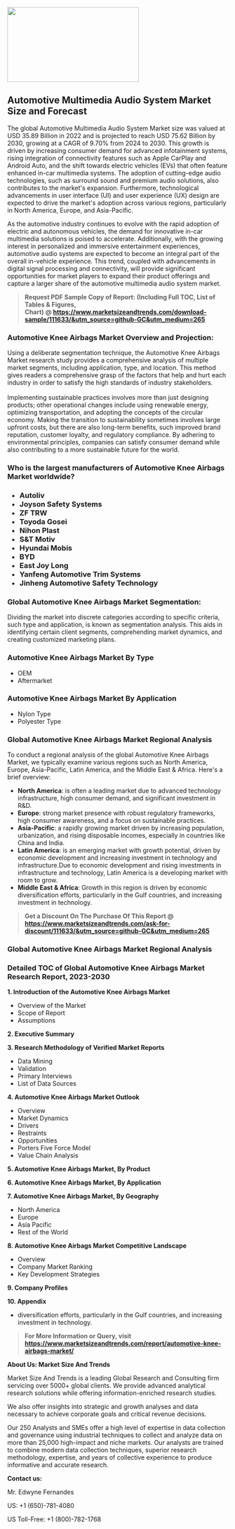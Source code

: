 <p><img class="alignnone size-medium wp-image-20088" src="https://ffe5etoiles.com/wp-content/uploads/2024/12/MST1-300x171.png" alt="" width="300" height="171" /></p><h2>Automotive Multimedia Audio System Market Size and Forecast</h2><p>The global Automotive Multimedia Audio System Market size was valued at USD 35.89 Billion in 2022 and is projected to reach USD 75.62 Billion by 2030, growing at a CAGR of 9.70% from 2024 to 2030. This growth is driven by increasing consumer demand for advanced infotainment systems, rising integration of connectivity features such as Apple CarPlay and Android Auto, and the shift towards electric vehicles (EVs) that often feature enhanced in-car multimedia systems. The adoption of cutting-edge audio technologies, such as surround sound and premium audio solutions, also contributes to the market's expansion. Furthermore, technological advancements in user interface (UI) and user experience (UX) design are expected to drive the market's adoption across various regions, particularly in North America, Europe, and Asia-Pacific.</p><p>As the automotive industry continues to evolve with the rapid adoption of electric and autonomous vehicles, the demand for innovative in-car multimedia solutions is poised to accelerate. Additionally, with the growing interest in personalized and immersive entertainment experiences, automotive audio systems are expected to become an integral part of the overall in-vehicle experience. This trend, coupled with advancements in digital signal processing and connectivity, will provide significant opportunities for market players to expand their product offerings and capture a larger share of the automotive multimedia audio system market.</p></p><blockquote id="" class=""><strong>Request PDF Sample Copy of Report: (Including Full TOC, List of Tables &amp; Figures, Chart)&nbsp;@&nbsp;<strong><a href="https://www.marketsizeandtrends.com/download-sample/111633/&utm_source=github-GC&utm_medium=265" target="_blank">https://www.marketsizeandtrends.com/download-sample/111633/&utm_source=github-GC&utm_medium=265</a></strong></strong></blockquote><h3 id="" class="">Automotive Knee Airbags Market&nbsp;Overview and Projection:</h3><p id="" class="">Using a deliberate segmentation technique, the Automotive Knee Airbags Market research study provides a comprehensive analysis of multiple market segments, including application, type, and location. This method gives readers a comprehensive grasp of the factors that help and hurt each industry in order to satisfy the high standards of industry stakeholders. <br /> <br />Implementing sustainable practices involves more than just designing products; other operational changes include using renewable energy, optimizing transportation, and adopting the concepts of the circular economy. Making the transition to sustainability sometimes involves large upfront costs, but there are also long-term benefits, such improved brand reputation, customer loyalty, and regulatory compliance. By adhering to environmental principles, companies can satisfy consumer demand while also contributing to a more sustainable future for the world.</p><h3 id="" class="">Who is the largest manufacturers of&nbsp;Automotive Knee Airbags Market worldwide?</h3><h3 class=""><p><ul><li>Autoliv </li><li> Joyson Safety Systems </li><li> ZF TRW </li><li> Toyoda Gosei </li><li> Nihon Plast </li><li> S&T Motiv </li><li> Hyundai Mobis </li><li> BYD </li><li> East Joy Long </li><li> Yanfeng Automotive Trim Systems </li><li> Jinheng Automotive Safety Technology</li></ul></p></h3><h3 id="" class="">Global&nbsp;Automotive Knee Airbags Market Segmentation:</h3><p id="" class="">Dividing the market into discrete categories according to specific criteria, such type and application, is known as segmentation analysis. This aids in identifying certain client segments, comprehending market dynamics, and creating customized marketing plans.</p><h3 id="" class="">Automotive Knee Airbags Market&nbsp;By Type</h3><p><p><ul><li>OEM </li><li> Aftermarket</p></li></ul></p></p><h3 id="" class="">Automotive Knee Airbags Market&nbsp;By Application</h3><p class=""><p><ul><li>Nylon Type </li><li> Polyester Type</li></ul></p></p><h3 id="" class="">Global Automotive Knee Airbags Market Regional Analysis</h3><p id="" class="">To conduct a regional analysis of the global Automotive Knee Airbags Market, we typically examine various regions such as North America, Europe, Asia-Pacific, Latin America, and the Middle East &amp; Africa. Here's a brief overview:</p><ul><li><strong>North America</strong>: is often a leading market due to advanced technology infrastructure, high consumer demand, and significant investment in R&amp;D.</li><li><strong>Europe</strong>: strong market presence with robust regulatory frameworks, high consumer awareness, and a focus on sustainable practices.</li><li><strong>Asia-Pacific</strong>: a rapidly growing market driven by increasing population, urbanization, and rising disposable incomes, especially in countries like China and India.</li><li><strong>Latin America</strong>: is an emerging market with growth potential, driven by economic development and increasing investment in technology and infrastructure.Due to economic development and rising investments in infrastructure and technology, Latin America is a developing market with room to grow.</li><li><strong>Middle East &amp; Africa</strong>: Growth in this region is driven by economic diversification efforts, particularly in the Gulf countries, and increasing investment in technology.</li></ul><blockquote id="" class=""><strong>Get a Discount On The Purchase Of This Report @ <strong><a href="https://www.marketsizeandtrends.com/ask-for-discount/111633/&utm_source=github-GC&utm_medium=265" target="_blank">https://www.marketsizeandtrends.com/ask-for-discount/111633/&utm_source=github-GC&utm_medium=265</a></strong></strong></blockquote><h3 id="" class="">Global Automotive Knee Airbags Market Regional Analysis</h3><h3 id="" class="">Detailed TOC of Global Automotive Knee Airbags Market Research Report, 2023-2030</h3><p id="" class=""><strong>1. Introduction of the Automotive Knee Airbags Market</strong></p><ul><li>Overview of the Market</li><li>Scope of Report</li><li>Assumptions</li></ul><p id="" class=""><strong>2. Executive Summary</strong></p><p id="" class=""><strong>3. Research Methodology of Verified Market Reports</strong></p><ul><li>Data Mining</li><li>Validation</li><li>Primary Interviews</li><li>List of Data Sources</li></ul><p id="" class=""><strong>4. Automotive Knee Airbags Market Outlook</strong></p><ul><li>Overview</li><li>Market Dynamics</li><li>Drivers</li><li>Restraints</li><li>Opportunities</li><li>Porters Five Force Model</li><li>Value Chain Analysis</li></ul><p id="" class=""><strong>5. Automotive Knee Airbags Market, By Product</strong></p><p id="" class=""><strong>6. Automotive Knee Airbags Market, By Application</strong></p><p id="" class=""><strong>7. Automotive Knee Airbags Market, By Geography</strong></p><ul><li>North America</li><li>Europe</li><li>Asia Pacific</li><li>Rest of the World</li></ul><p id="" class=""><strong>8. Automotive Knee Airbags Market Competitive Landscape</strong></p><ul><li>Overview</li><li>Company Market Ranking</li><li>Key Development Strategies</li></ul><p id="" class=""><strong>9. Company Profiles</strong></p><p id="" class=""><strong>10. Appendix</strong></p><ul><li>diversification efforts, particularly in the Gulf countries, and increasing investment in technology.</li></ul><blockquote id="" class=""><strong>For More Information or Query, visit <strong><strong><a href="https://www.marketsizeandtrends.com/report/automotive-knee-airbags-market/" target="_blank">https://www.marketsizeandtrends.com/report/automotive-knee-airbags-market/</a></strong></strong></strong></blockquote><p id="" class=""><strong>About Us: Market Size And Trends</strong></p><p id="" class="">Market Size And Trends is a leading Global Research and Consulting firm servicing over 5000+ global clients. We provide advanced analytical research solutions while offering information-enriched research studies.</p><p id="" class="">We also offer insights into strategic and growth analyses and data necessary to achieve corporate goals and critical revenue decisions.</p><p id="" class="">Our 250 Analysts and SMEs offer a high level of expertise in data collection and governance using industrial techniques to collect and analyze data on more than 25,000 high-impact and niche markets. Our analysts are trained to combine modern data collection techniques, superior research methodology, expertise, and years of collective experience to produce informative and accurate research.</p><p id="" class=""><strong>Contact us:</strong></p><p id="" class="">Mr. Edwyne Fernandes</p><p id="" class="">US: +1 (650)-781-4080</p><p id="" class="">US Toll-Free: +1 (800)-782-1768</p>
